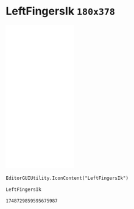 # LeftFingersIk `180x378`
<img src="/img/LeftFingersIk.png" width=180 height=378>

``` CSharp
EditorGUIUtility.IconContent("LeftFingersIk")
```
```
LeftFingersIk
```
```
1748729859595675987
```
